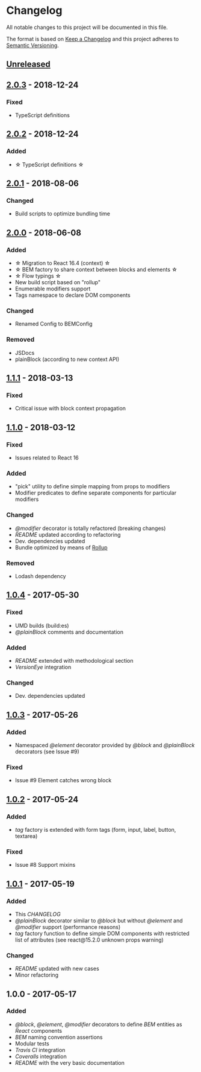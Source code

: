 # Changelog

All notable changes to this project will be documented in this file.

The format is based on [Keep a Changelog](http://keepachangelog.com/)
and this project adheres to [Semantic Versioning](http://semver.org/).

## [Unreleased]

## [2.0.3] - 2018-12-24

### Fixed

-   TypeScript definitions

## [2.0.2] - 2018-12-24

### Added

-   ☆ TypeScript definitions ☆

## [2.0.1] - 2018-08-06

### Changed

-   Build scripts to optimize bundling time

## [2.0.0] - 2018-06-08

### Added

-   ☆ Migration to React 16.4 (context) ☆
-   ☆ BEM factory to share context between blocks and elements ☆
-   ☆ Flow typings ☆
-   New build script based on "rollup"
-   Enumerable modifiers support
-   Tags namespace to declare DOM components

### Changed

-   Renamed Config to BEMConfig

### Removed

-   JSDocs
-   plainBlock (according to new context API)

## [1.1.1] - 2018-03-13

### Fixed

-   Critical issue with block context propagation

## [1.1.0] - 2018-03-12

### Fixed

-   Issues related to React 16

### Added

-   "pick" utility to define simple mapping from props to modifiers
-   Modifier predicates to define separate components for particular modifiers

### Changed

-   _\@modifier_ decorator is totally refactored (breaking changes)
-   _README_ updated according to refactoring
-   Dev. dependencies updated
-   Bundle optimized by means of [Rollup](https://github.com/rollup/rollup)

### Removed

-   Lodash dependency

## [1.0.4] - 2017-05-30

### Fixed

-   UMD builds (build:es)
-   _\@plainBlock_ comments and documentation

### Added

-   _README_ extended with methodological section
-   _VersionEye_ integration

### Changed

-   Dev. dependencies updated

## [1.0.3] - 2017-05-26

### Added

-   Namespaced _\@element_ decorator provided by _\@block_ and _\@plainBlock_ decorators (see Issue \#9)

### Fixed

-   Issue \#9 Element catches wrong block

## [1.0.2] - 2017-05-24

### Added

-   _tag_ factory is extended with form tags (form, input, label, button, textarea)

### Fixed

-   Issue \#8 Support mixins

## [1.0.1] - 2017-05-19

### Added

-   This _CHANGELOG_
-   _\@plainBlock_ decorator similar to _\@block_ but without _\@element_ and _\@modifier_ support (performance reasons)
-   _tag_ factory function to define simple DOM components with restricted list of attributes (see react\@15.2.0 unknown props warning)

### Changed

-   _README_ updated with new cases
-   Minor refactoring

## 1.0.0 - 2017-05-17

### Added

-   _\@block_, _\@element_, _\@modifier_ decorators to define _BEM_ entities as _React_ components
-   _BEM_ naming convention assertions
-   Modular tests
-   _Travis CI_ integration
-   _Coveralls_ integration
-   _README_ with the very basic documentation

[unreleased]: https://github.com/redneckz/react-bem-helper/compare/v2.0.3...HEAD
[2.0.3]: https://github.com/redneckz/react-bem-helper/compare/v2.0.2...v2.0.3
[2.0.2]: https://github.com/redneckz/react-bem-helper/compare/v2.0.1...v2.0.2
[2.0.1]: https://github.com/redneckz/react-bem-helper/compare/v2.0.0...v2.0.1
[2.0.0]: https://github.com/redneckz/react-bem-helper/compare/v1.1.1...v2.0.0
[1.1.1]: https://github.com/redneckz/react-bem-helper/compare/v1.1.0...v1.1.1
[1.1.0]: https://github.com/redneckz/react-bem-helper/compare/v1.0.4...v1.1.0
[1.0.4]: https://github.com/redneckz/react-bem-helper/compare/v1.0.3...v1.0.4
[1.0.3]: https://github.com/redneckz/react-bem-helper/compare/v1.0.2...v1.0.3
[1.0.2]: https://github.com/redneckz/react-bem-helper/compare/v1.0.1...v1.0.2
[1.0.1]: https://github.com/redneckz/react-bem-helper/compare/v1.0.0...v1.0.1
